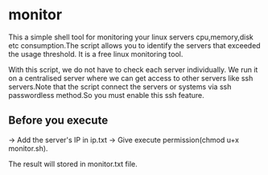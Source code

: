 # monitor
This a simple shell tool for monitoring your linux servers cpu,memory,disk etc consumption.The script allows you to identify the servers that exceeded the usage threshold. It is a free linux monitoring tool.

With this script, we do not have to check each server individually. We run it on a centralised server where we can get access to other servers like ssh servers.Note that the script connect the servers or systems via ssh passwordless method.So you must enable this ssh feature.

Before you execute
------------------
-> Add the server's IP in ip.txt
-> Give execute permission(chmod u+x monitor.sh).

The result will stored in monitor.txt file.
